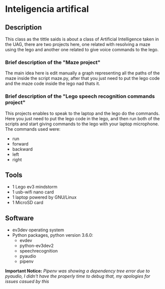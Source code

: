 # Inteligencia artifical

## Description

This class as the tittle saids is about a class of Artificial Intelligence taken in the UAG, there are two projects here, one related with resolving a maze using the lego and another one related to give voice commands to the lego.

### Brief description of the "Maze project"

The main idea here is edit manually a graph representing all the paths of the maze inside the script maze.py, after that you just need to put the lego code and the maze code inside the lego nad thats it.

### Brief description of the "Lego speech recognition commands project"
This projects enables to speak to the laptop and the lego do the commands. Here you just need to put the lego code in the lego, and then run both of the scripts and start giving commands to the lego with your laptop microphone.
The commands used were:
  - run
  - forward
  - backward
  - left
  - right

## Tools
- 1 Lego ev3 mindstorm
- 1 usb-wifi nano card
- 1 laptop powered by GNU/Linux
- 1 MicroSD card

## Software
- ev3dev operating system
- Python packages, python version 3.6.0:
  - evdev
  - python-ev3dev2
  - speechrecognition 
  - pyaudio 
  - pipenv

**Important Notice:** *Pipenv was showing a dependency tree error due to pyaudio, I didn't have the properly time to debug that, my apologies for issues casued by this*

